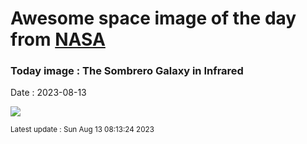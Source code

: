 
# Awesome space image of the day from [NASA](https://api.nasa.gov/)

### Today image : The Sombrero Galaxy in Infrared
Date : 2023-08-13

![](https://apod.nasa.gov/apod/image/2308/sombrero_spitzer_1080.jpg)

<small>Latest update : Sun Aug 13 08:13:24 2023</small>
        